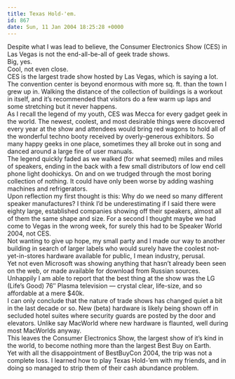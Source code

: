 ```yaml
---
title: Texas Hold-'em.
id: 867
date: Sun, 11 Jan 2004 18:25:28 +0000
---
```


Despite what I was lead to believe, the Consumer Electronics Show (<span class="caps">CES</span>) in Las Vegas is not the end-all-be-all of geek trade shows.  
 Big, yes.  
 Cool, not even close.  
<span class="caps">CES</span> is the largest trade show hosted by Las Vegas, which is saying a lot. The convention center is beyond enormous with more sq. ft. than the town I grew up in. Walking the distance of the collection of buildings is a workout in itself, and it’s recommended that visitors do a few warm up laps and some stretching but it never happens.  
 As I recall the legend of my youth, <span class="caps">CES</span> was Mecca for every gadget geek in the world. The newest, coolest, and most desirable things were discovered every year at the show and attendees would bring red wagons to hold all of the wonderful techno booty received by overly-generous exhibitors. So many happy geeks in one place, sometimes they all broke out in song and danced around a large fire of user manuals.  
 The legend quickly faded as we walked (for what seemed) miles and miles of speakers, ending in the back with a few small distributors of low end cell phone light doohickys. On and on we trudged through the most boring collection of nothing. It could have only been worse by adding washing machines and refrigerators.  
 Upon reflection my first thought is this: Why do we need so many different speaker manufactures? I think I’d be underestimating if I said there were eighty large, established companies showing off their speakers, almost all of them the same shape and size. For a second I thought maybe we had come to Vegas in the wrong week, for surely this had to be Speaker World 2004, not <span class="caps">CES</span>.  
 Not wanting to give up hope, my small party and I made our way to another building in search of larger labels who would surely have the coolest not-yet-in-stores hardware available for public, I mean industry, perusal.  
 Yet not even Microsoft was showing anything that hasn’t already been seen on the web, or made available for download from Russian sources. Unhappily I am able to report that the best thing at the show was the LG (Life’s Good) 76″ Plasma television — crystal clear, life-size, and so affordable at a mere $40k.  
 I can only conclude that the nature of trade shows has changed quiet a bit in the last decade or so. New (beta) hardware is likely being shown off in secluded hotel suites where security guards are posted by the door and elevators. Unlike say MacWorld where new hardware is flaunted, well during most MacWorlds anyway.  
 This leaves the Consumer Electronics Show, the largest show of it’s kind in the world, to become nothing more than the largest Best Buy on Earth.  
 Yet with all the disappointment of BestBuyCon 2004, the trip was not a complete loss. I learned how to play Texas Hold-’em with my friends, and in doing so managed to strip them of their cash abundance problem.


